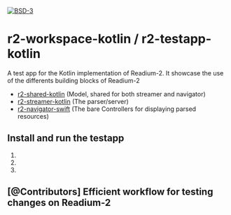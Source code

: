 [![BSD-3](https://img.shields.io/badge/License-BSD--3-brightgreen.svg)](https://opensource.org/licenses/BSD-3-Clause)
# r2-workspace-kotlin / r2-testapp-kotlin

A test app for the Kotlin implementation of Readium-2.
It showcase the use of the differents building blocks of Readium-2


- [r2-shared-kotlin](https://github.com/readium/r2-shared-kotlin) (Model, shared for both streamer and navigator)
- [r2-streamer-kotlin](https://github.com/readium/r2-streamer-kotlin) (The parser/server)
- [r2-navigator-swift](https://github.com/readium/r2-navigator-kotlin) (The bare Controllers for displaying parsed resources)

## Install and run the testapp

1) 
2) 
3)

## [@Contributors] Efficient workflow for testing changes on Readium-2


